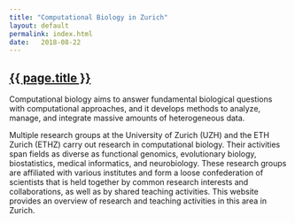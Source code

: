 ```yaml
---
title: "Computational Biology in Zurich"
layout: default
permalink: index.html
date:   2018-08-22
---
```


<h2><a href="http://compbiozurich.github.io">{{ page.title }}</a></h2>

Computational biology aims to answer fundamental biological questions with computational approaches, and it develops methods to analyze, manage, and integrate massive amounts of heterogeneous data.

Multiple research groups at the University of Zurich (UZH) and the ETH Zurich (ETHZ) carry out research in computational biology. Their activities span fields as diverse as functional genomics, evolutionary biology, biostatistics, medical informatics, and neurobiology. These research groups are affiliated with various institutes and form a loose confederation of scientists that is held together by common research interests and collaborations, as well as by shared teaching activities. This website provides an overview of research and teaching activities in this area in Zurich.

<object data="http://compbio.ch/collabplots/?nodes=http%3A%2F%2Fcompbio.ch%2Fcollab%2Fcompbio%2Fpeople.txt&nodesort=random&connections=http%3A%2F%2Fcompbio.ch%2Fcollab%2Fcompbio%2Fconnections.txt&plot_bgcolor_hex=%23ffffff&fontcol=%23000000&imgh=520&circradius=60&legendw=50&legendpos=top&legendsort=label+length&fontpx=11&legendfpx=12&imgtype=SVG&transparent=opaque&Submit=Submit&embed=1" />
